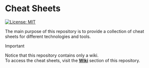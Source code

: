 # Cheat Sheets
[![License: MIT](https://img.shields.io/badge/License-MIT-yellow.svg)](https://opensource.org/licenses/MIT)

The main purpose of this repository is to provide a collection of cheat sheets for different technologies and tools.

> [!IMPORTANT]
> Notice that this repository contains only a wiki. <br/>
>To access the cheat sheets, visit the [**Wiki**](https://github.com/nastaran-motiee/cheat-sheets/wiki) section of this repository.

